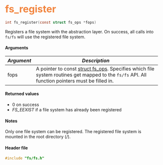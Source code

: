## <font color="F2853F" style="font-size:24pt">fs\_register</font>

```c
int fs_register(const struct fs_ops *fops)
```

Registers a file system with the abstraction layer.  On success, all calls into `fs/fs` will use the registered file system.

#### Arguments

| *Argument* | *Description* |
|----------|-------------|
| fops     | A pointer to const [struct fs\_ops](fs_ops.md). Specifies which file system routines get mapped to the `fs/fs` API.  All function pointers must be filled in. |

#### Returned values

* 0 on success
* *FS\_EEXIST* if a file system has already been registered

#### Notes 

Only one file system can be registered.  The registered file system is mounted in the root directory (*/*).

#### Header file

```c
#include "fs/fs.h"
```
